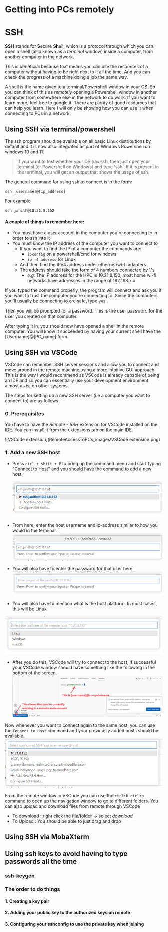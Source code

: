 # Getting into PCs remotely



# SSH

**SSH** stands for **S**ecure **Sh**ell, which is a protocol through which you can open a shell (also known as a *terminal* window) inside a computer, from another computer in the network. 

This is beneficial because that means you can use the resources of a computer without having to be right next to it all the time. And you can check the progress of a machine doing a job the same way. 

A shell is the name given to a terminal/Powershell window in your OS. So you can think of this as *remotely* opening a Powershell window in another computer from somewhere else in the network to do work. If you want to learn more, feel free to google it. There are plenty of good resources that can help you learn. Here I will only be showing how you can use it when connecting to PCs in a network.

## Using SSH via terminal/powershell 

The ssh program should be available on all basic Linux distributions by default and it is now also integrated as part of Windows Powershell on windows 10 and 11. 

> If you want to test whether your OS has ssh, then just open your terminal (or Powershell on Windows) and type 'ssh'. If it is present in the terminal, you will get an output that shows the usage of ssh.

The general command for using ssh to connect is in the form: 

```shell
ssh [username]@[ip_address]
```

For example: 

```shell
ssh janith@10.21.8.152
```

#### A couple of things to remember here:

- You must have a user account in the computer you're connecting to in order to ssh into it
- You must know the IP address of the computer you want to connect to
  - If you want to find the IP of a computer the commands are:
    - `ipconfig` on a powershell/cmd for windows
    - `ip -4 address` for Linux
  - And then find the IPv4 address under ethernet/wi-fi adapters
  - The address should take the form of 4 numbers connected by '.'s
    - *e.g:* The IP address for the HPC is 10.21.8.150, most home wi-fi networks have addresses in the range of 192.168.x.x



If you typed the command properly, the program will connect and ask you if you want to trust the computer you're connecting to. Since the computers you'll usually be connecting to are safe, type `yes`. 

Then you will be prompted for a password. This is the user password for the user you created on that computer. 

After typing it in, you should now have opened a shell in the remote computer. You will know it succeeded by having your current shell have the [Username]@[PC_name] form.

## Using SSH via VSCode

VSCode can remember SSH server sessions and allow you to connect and move around in the remote machine using a more intuitive GUI approach. This is the way I would recommend as VSCode is already capable of being an IDE and so you can essentially use your development environment  almost as is, on other systems.

The steps for setting up a new SSH server (i.e a computer you want to connect to) are as follows:

### 0. Prerequisites

You have to have the *Remote - SSH* extension for VSCode installed on the IDE. You can install it from the extensions tab on the main IDE.

![VSCode extension](RemoteAccessToPCs_images\VSCode extension.png)



### 1. Add a new SSH host

- Press `ctrl + shift + P` to bring up the command menu and start typing "Connect to Host" and you should have the command to add a new host.

  ![add_new_host](RemoteAccessToPCs_images/add_new_host.png)

- From here, enter the host username and ip-address similar to how you would in the terminal.![confirm_new_host](RemoteAccessToPCs_images/confirm_new_host.png)

- You will also have to enter the password for that user here: ![entering password](RemoteAccessToPCs_images/entering_password.png)
- You will also have to mention what is the host platform. In most cases, this will be Linux

![selecting host platform](RemoteAccessToPCs_images/selecting_host_platform.png)

- After you do this, VSCode will try to connect to the host, if successful your VSCode window should have something like the following in the bottom of the screen. ![connection successful_bottom_half](RemoteAccessToPCs_images/connection_successful_bottom_half.png)



Now whenever you want to connect again to the same host, you can use the `Connect to Host` command and your previously added hosts should be available.![new host is present](RemoteAccessToPCs_images/new_host_is_present.png)



From the remote window in VSCode you can use the `ctrl+k ctrl+o` command to open up the navigation window to go to different folders. You can also upload and download files from remote through VSCode

- To download : right click the file/folder -> select *download*
- To Upload : You should be able to just drag and drop



## Using SSH via MobaXterm



## Using ssh keys to avoid having to type passwords all the time

### ssh-keygen

### The order to do things

#### 1. Creating a key pair

#### 2. Adding your public key to the authorized keys on remote

#### 3. Configuring your sshconfig to use the private key when joining





